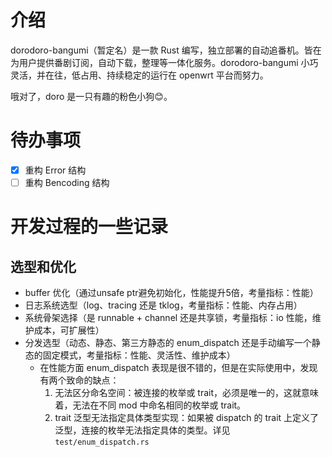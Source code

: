 # 介绍
dorodoro-bangumi（暂定名）是一款 Rust 编写，独立部署的自动追番机。皆在为用户提供番剧订阅，自动下载，整理等一体化服务。dorodoro-bangumi 小巧灵活，并在往，低占用、持续稳定的运行在 openwrt 平台而努力。

哦对了，doro 是一只有趣的粉色小狗😊。

# 待办事项
- [x] 重构 Error 结构
- [ ] 重构 Bencoding 结构

# 开发过程的一些记录
## 选型和优化
- buffer 优化（通过unsafe ptr避免初始化，性能提升5倍，考量指标：性能）
- 日志系统选型（log、tracing 还是 tklog，考量指标：性能、内存占用）
- 系统骨架选择（是 runnable + channel 还是共享锁，考量指标：io 性能，维护成本，可扩展性）
- 分发选型（动态、静态、第三方静态的 enum_dispatch 还是手动编写一个静态的固定模式，考量指标：性能、灵活性、维护成本）
  - 在性能方面 enum_dispatch 表现是很不错的，但是在实际使用中，发现有两个致命的缺点：
    1. 无法区分命名空间：被连接的枚举或 trait，必须是唯一的，这就意味着，无法在不同 mod 中命名相同的枚举或 trait。
    2. trait 泛型无法指定具体类型实现：如果被 dispatch 的 trait 上定义了泛型，连接的枚举无法指定具体的类型。详见 `test/enum_dispatch.rs`